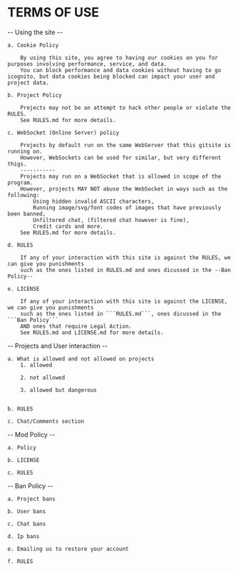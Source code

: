 # TERMS OF USE

-- Using the site --

    a. Cookie Policy

        By using this site, you agree to having our cookies on you for purposes involving performance, service, and data.
        You can block performance and data cookies without having to go icognito, but data cookies being blocked can impact your user and project data.

    b. Project Policy

        Projects may not be an attempt to hack other people or violate the RULES.
        See RULES.md for more details.

    c. WebSocket (Online Server) policy

        Projects by default run on the same WebServer that this gitsite is running on.
        However, WebSockets can be used for similar, but very different thigs.
        -----------
        Projects may run on a WebSocket that is allowed in scope of the program.
        However, projects MAY NOT abuse the WebSocket in ways such as the following: 
            Using hidden invalid ASCII characters, 
            Running image/svg/font codes of images that have previously been banned, 
            Unfiltered chat, (filtered chat however is fine), 
            Credit cards and more. 
        See RULES.md for more details.

    d. RULES

        If any of your interaction with this site is against the RULES, we can give you punishments 
        such as the ones listed in RULES.md and ones dicussed in the --Ban Policy--

    e. LICENSE

        If any of your interaction with this site is against the LICENSE, we can give you punishments 
        such as the ones listed in ```RULES.md```, ones dicussed in the ```Ban Policy``` 
        AND ones that require Legal Action.
        See RULES.md and LICENSE.md for more details.

-- Projects and User interaction --

    a. What is allowed and not allowed on projects
        1. allowed

        2. not allowed

        3. allowed but dangerous
        

    b. RULES

    c. Chat/Comments section

-- Mod Policy --

    a. Policy

    b. LICENSE

    c. RULES

-- Ban Policy --

    a. Project bans

    b. User bans

    c. Chat bans

    d. Ip bans

    e. Emailing us to restore your account

    f. RULES